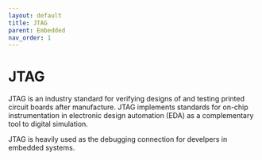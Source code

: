 ```yaml
---
layout: default
title: JTAG
parent: Embedded
nav_order: 1
---
```


# JTAG

JTAG is an industry standard for verifying designs of and testing printed circuit boards after manufacture. JTAG implements standards for on-chip instrumentation in electronic design automation (EDA) as a complementary tool to digital simulation.

JTAG is heavily used as the debugging connection for develpers in embedded systems.
